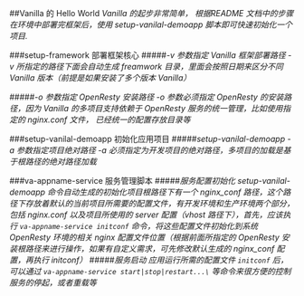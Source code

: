 ##Vanilla 的 Hello World
*Vanilla 的起步非常简单， 根据README 文档中的步骤在环境中部署完框架后，使用 setup-vanilal-demoapp 脚本即可快速初始化一个项目.*

###setup-framework 部署框架核心
#####*-v 参数指定 Vanilla 框架部署路径*
*-v 所指定的路径下面会自动生成 freamwork 目录，里面会按照日期来区分不同 Vanilla 版本（前提是如果安装了多个版本 Vanilla）*

#####*-o 参数指定 OpenResty 安装路径*
*-o 参数必须指定 OpenResty 的安装路径，因为 Vanilla 的多项目支持依赖于 OpenResty 服务的统一管理，比如使用指定的 nginx.conf 文件， 已经统一的配置存放目录等*

###setup-vanilal-demoapp 初始化应用项目
#####*setup-vanilal-demoapp -a 参数指定项目绝对路径*
*-a 必须指定为开发项目的绝对路径，多项目的加载是基于根路径的绝对路径加载*

###va-appname-service 服务管理脚本
#####*服务配置初始化*
*setup-vanilal-demoapp 命令自动生成的初始化项目根路径下有一个 nginx_conf 路径，这个路径下存放着默认的当前项目所需要的配置文件，有开发环境和生产环境两个部分，包括 nginx.conf 以及项目所使用的 server 配置（vhost 路径下），首先，应该执行 `va-appname-service initconf` 命令，将这些配置文件初始化到系统 OpenResty 环境的相关 nginx 配置文件位置（根据前面所指定的 OpenResty 安装根路径来进行操作，如果有自定义需求，可先修改默认生成的 nginx_conf 配置，再执行 initconf）*
#####*服务启动*
*应用运行所需的配置文件 `initconf` 后，可以通过 `va-appname-service start|stop|restart...\` 等命令来很方便的控制服务的停起，或者重载等*
